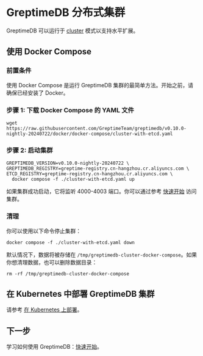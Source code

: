 # GreptimeDB 分布式集群

GreptimeDB 可以运行于 [cluster](/contributor-guide/overview.md) 模式以支持水平扩展。

## 使用 Docker Compose

### 前置条件

使用 Docker Compose 是运行 GreptimeDB 集群的最简单方法。开始之前，请确保已经安装了 Docker。

### 步骤 1: 下载 Docker Compose 的 YAML 文件

```
wget https://raw.githubusercontent.com/GreptimeTeam/greptimedb/v0.10.0-nightly-20240722/docker/docker-compose/cluster-with-etcd.yaml
```

### 步骤 2: 启动集群

```
GREPTIMEDB_VERSION=v0.10.0-nightly-20240722 \
GREPTIMEDB_REGISTRY=greptime-registry.cn-hangzhou.cr.aliyuncs.com \
ETCD_REGISTRY=greptime-registry.cn-hangzhou.cr.aliyuncs.com \
  docker compose -f ./cluster-with-etcd.yaml up 
```

如果集群成功启动，它将监听 4000-4003 端口。你可以通过参考 [快速开始](../quick-start.md#连接到-greptimedb) 访问集群。

### 清理

你可以使用以下命令停止集群：

```
docker compose -f ./cluster-with-etcd.yaml down
```

默认情况下，数据将被存储在 `/tmp/greptimedb-cluster-docker-compose`。如果你想清理数据，也可以删除数据目录：

```
rm -rf /tmp/greptimedb-cluster-docker-compose
```

## 在 Kubernetes 中部署 GreptimeDB 集群

请参考 [在 Kubernetes 上部署](/user-guide/operations/deploy-on-kubernetes/overview.md)。

## 下一步

学习如何使用 GreptimeDB：[快速开始](../quick-start.md#连接到-greptimedb)。
